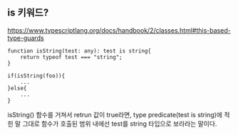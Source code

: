 ## is 키워드?

https://www.typescriptlang.org/docs/handbook/2/classes.html#this-based-type-guards
```
function isString(test: any): test is string{
	return typeof test === "string";
}

if(isString(foo)){
	...
}else{
	...
}
```

isString() 함수를 거쳐서 retrun 값이 true라면,
type predicate(test is string)에 적힌 말 그대로 
함수가 호출된 범위 내에선 test를 string 타입으로 보라라는 말이다.
